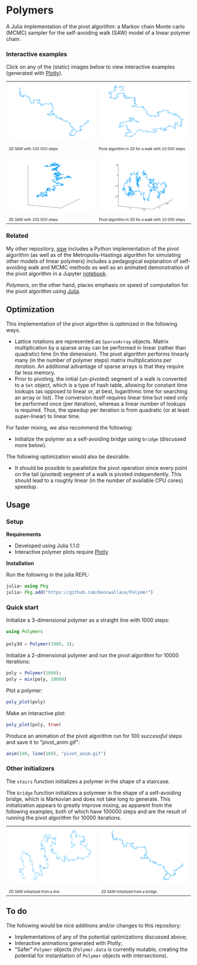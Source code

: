 # Polymers

A Julia implementation of the pivot algorithm: a Markov chain Monte carlo (MCMC) sampler for the self-avoiding walk (SAW) model of a linear polymer chain.

### Interactive examples

Click on any of the (static) images below to view interactive examples (generated with [Plotly](https://plot.ly/)).

<table style="width:100%">
	<!-- 2D -->
	<!-- Images -->
	<tr>
		<td>
			<a href="https://plot.ly/~bencwallace/14/" target="_blank">
			<img src="examples/plot2d_bridge.png" style="width:100%" />
			</a>
		</td>
		<td><img src="examples/anim2d.gif" style="width:100%" /></td>
	</tr>
	<!-- Captions -->
	<tr>
		<td><font size="1">2D SAW with 100 000 steps</font></td>
		<td><font size="1">Pivot algorithm in 2D for a walk with 10 000 steps</font></td>
	</tr>
	<!-- 3D -->
	<!-- Images -->
	<tr>
		<td>
			<a href="https://plot.ly/~bencwallace/16/" target="_blank">
			<img src="examples/plot3d_bridge.png" style="width:100%" />
			</a>
		</td>
		<td><img src="examples/anim3d.gif" style="width:100%" /></td>
	</tr>
	<!-- Captions -->
	<tr>
		<td><font size="1">3D SAW with 100 000 steps</font></td>
		<td><font size="1">Pivot algorithm in 3D for a walk with 10 000 steps</font></td>
	</tr>
</table>

### Related

My other repository, [*saw*](https://github.com/bencwallace/saw) includes a Python implementation of the pivot algorithm (as well as of the Metropolis-Hastings algorithm for simulating other models of linear polymers) includes a pedagogical explanation of self-avoiding walk and MCMC methods as well as an animated demonstration of the pivot algorithm in a Jupyter [notebook](https://github.com/bencwallace/saw/blob/master/saw-simulation.ipynb).

*Polymers*, on the other hand, places emphasis on speed of computation for the pivot algorithm using [Julia](https://julialang.org/).

## Optimization

This implementation of the pivot algorithm is optimized in the following ways.

* Lattice rotations are represented as `SparseArray` objects. Matrix multiplication by a sparse array can be performed in linear (rather than quadratic) time (in the dimension). The pivot algorithm performs linearly many (in the number of polymer steps) matrix multiplications *per iteration*. An additional advantage of sparse arrays is that they require far less memory.
* Prior to pivoting, the initial (un-pivoted) segment of a walk is converted to a `Set` object, which is a type of hash table, allowing for constant time lookups (as opposed to linear or, at best, logarithmic time for searching an array or list). The conversion itself requires linear time but need only be performed once (per iteration), whereas a linear number of lookups is required. Thus, the speedup per iteration is from quadratic (or at least super-linear) to linear time.

For faster mixing, we also recommend the following:

* Initialize the polymer as a self-avoiding bridge using `bridge` (discussed more below).

The following optimization would also be desirable.

* It should be possible to parallelize the pivot operation since every point on the tail (pivoted) segment of a walk is pivoted independently. This should lead to a roughly linear (in the number of available CPU cores) speedup.

## Usage

### Setup

**Requirements** 

* Developed using Julia 1.1.0
* Interactive polymer plots require [Plotly](https://plot.ly/julia/)

**Installation**

Run the following in the julia REPL:

```julia
julia> using Pkg
julia> Pkg.add("https://github.com/bencwallace/Polymer")
```

### Quick start

Initialize a 3-dimensional polymer as a straight line with 1000 steps:

```julia
using Polymers

poly3d = Polymer(1000, 3);
```

Initialize a 2-dimensional polymer and run the pivot algorithm for 10000 iterations:

```julia
poly = Polymer(1000);
poly = mix(poly, 10000)
```

Plot a polymer:

```julia
poly_plot(poly)
```

Make an interactive plot:
```julia
poly_plot(poly, true)
```

Produce an animation of the pivot algorithm run for 100 *successful* steps and save it to "pivot_anim.gif":

```julia
anim(100, line(100), "pivot_anim.gif")
```

### Other initializers

The `stairs` function initializes a polymer in the shape of a staircase.

The `bridge` function initializes a polymeer in the shape of a self-avoiding bridge, which is Markovian and does not take long to generate. This initialization appears to greatly improve mixing, as apparent from the following examples, both of which have 100000 steps and are the result of running the pivot algorithm for 10000 iterations.

<table style="width:100%">
	<!-- Images -->
	<tr>
		<td>
			<a href="https://plot.ly/~bencwallace/12/" target="_blank">
			<img src="examples/plot2d_long.png" style="width:100%" />
			</a>
		</td>
		<td>
			<a href="https://plot.ly/~bencwallace/14/" target="_blank">
			<img src="examples/plot2d_bridge.png" style="width:100%" />
			</a>
		</td>
	</tr>
	<!-- Captions -->
	<tr>
		<td><font size="1">2D SAW initialized from a line</font></td>
		<td><font size="1">2D SAW initialized from a bridge</font></td>
	</tr>
</table>

## To do

The following would be nice additions and/or changes to this repository:

* Implementations of any of the potential optimizations discussed above;
* Interactive animations generated with Plotly;
* "Safer" `Polymer` objects (`Polymer.data` is currently mutable, creating the potential for instantiation of `Polymer` objects with intersections).
